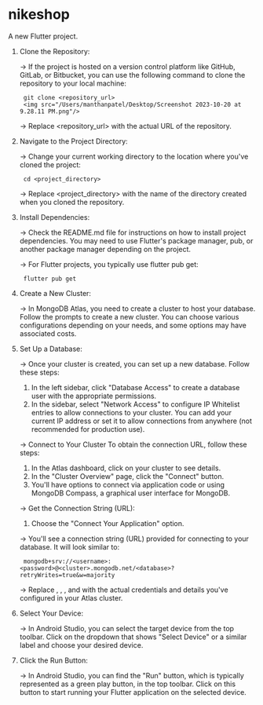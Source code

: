 # nikeshop

A new Flutter project.


1. Clone the Repository:

    -> If the project is hosted on a version control platform like GitHub, GitLab, or Bitbucket, you can use the following command to clone the repository to your local machine:

        git clone <repository_url>
        <img src="/Users/manthanpatel/Desktop/Screenshot 2023-10-20 at 9.28.11 PM.png"/>

   -> Replace <repository_url> with the actual URL of the repository.


2. Navigate to the Project Directory:

    -> Change your current working directory to the location where you've cloned the project:

        cd <project_directory>

    -> Replace <project_directory> with the name of the directory created when you cloned the repository.


3. Install Dependencies:

    -> Check the README.md file for instructions on how to install project dependencies. You may need to use Flutter's package manager, pub, or another package manager depending on the project.

    -> For Flutter projects, you typically use flutter pub get:

        flutter pub get


4. Create a New Cluster:

   -> In MongoDB Atlas, you need to create a cluster to host your database. Follow the prompts to create a new cluster. You can choose various configurations depending on your needs, and some options may have associated costs.
           

5. Set Up a Database:

   -> Once your cluster is created, you can set up a new database. Follow these steps:

   1. In the left sidebar, click "Database Access" to create a database user with the appropriate permissions.
   2. In the sidebar, select "Network Access" to configure IP Whitelist entries to allow connections to your cluster. You can add your current IP address or set it to allow connections from anywhere (not recommended for production use).

   -> Connect to Your Cluster To obtain the connection URL, follow these steps:

   1. In the Atlas dashboard, click on your cluster to see details.
   2. In the "Cluster Overview" page, click the "Connect" button.
   3. You'll have options to connect via application code or using MongoDB Compass, a graphical user interface for MongoDB.

   -> Get the Connection String (URL):

   1. Choose the "Connect Your Application" option.

   -> You'll see a connection string (URL) provided for connecting to your database. It will look similar to:
   
        mongodb+srv://<username>:<password>@<cluster>.mongodb.net/<database>?retryWrites=true&w=majority

   -> Replace <username>, <password>, <cluster>, and <database> with the actual credentials and details you've configured in your Atlas cluster.


6. Select Your Device:

   -> In Android Studio, you can select the target device from the top toolbar. Click on the dropdown that shows "Select Device" or a similar label and choose your desired device.

7. Click the Run Button:

   -> In Android Studio, you can find the "Run" button, which is typically represented as a green play button, in the top toolbar. Click on this button to start running your Flutter application on the selected device.
